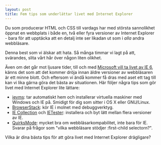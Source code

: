 ```yaml
---
layout: post
title: Fem tips som underlättar livet med Internet Explorer
---
```


Du som producerar HTML och CSS till vardags har med största sannolikhet öppnat en webbplats i både en, två eller fyra versioner av Internet Explorer - bara för att upptäcka att en detalj inte ser likadan ut som i *alla* andra webbläsare.

Denna best som vi älskar att hata. Så många timmar vi lagt på att, svärandes, slita vårt hår över någon liten olikhet.

Även om det går mot ljusare tider, till och med [Microsoft vill ta livet av IE 6](http://www.ie6countdown.com), känns det som att det kommer dröja innan äldre versioner av webbläsaren är ett minne blott. Och eftersom vi ändå kommer få dras med aset ett tag till kan vi lika gärna göra det bästa av situationen. Här följer några tips som gör livet med Internet Explorer lite lättare:

* [ievms](https://github.com/xdissent/ievms): tar automatiskt hem och installerar virtuella maskiner med Windows och IE på. Smidigt för dig som sitter i OS X eller GNU/Linux.
* [BrowserStack](http://www.browserstack.com): kör IE i molnet med debuggverktyg.
* [IE Collection](http://finalbuilds.com/iecollection.htm) och [IETester](http://www.my-debugbar.com/wiki/IETester/HomePage): installera och byt lätt mellan flera versioner av IE.
* [QuirksMode](http://www.quirksmode.org/compatibility.html): mycket bra om webbläsarkompabilitet, inte bara för IE. Svarar på frågor som "vilka webbläsare stödjer :first-child selectorn?".

Vilka är dina bästa tips för att göra livet med Internet Explorer drägligare?
